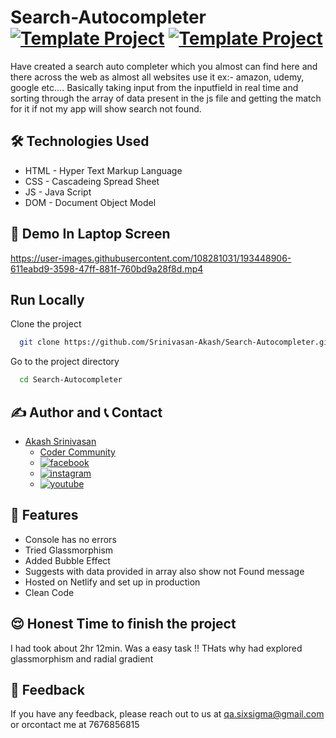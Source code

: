 # Search-Autocompleter [![Template Project](https://img.shields.io/badge/Web-App-red)](http://www.gnu.org/licenses/agpl-3.0) [![Template Project](https://img.shields.io/badge/Technologies%20-HTML%2FCSS%2FJS-brightgreen)](http://www.gnu.org/licenses/agpl-3.0)

Have created a search auto completer which you almost can find here and there across the web as almost all websites use it ex:- amazon, udemy, google etc.... Basically taking input from the inputfield in real time and sorting through the array of data present in the js file and getting the match for it if not my app will show search not found.

## 🛠 Technologies Used
  - HTML - Hyper Text Markup Language
  - CSS - Cascadeing Spread Sheet
  - JS - Java Script
  - DOM - Document Object Model

## 🚩 Demo In Laptop Screen


https://user-images.githubusercontent.com/108281031/193448906-611eabd9-3598-47ff-881f-760bd9a28f8d.mp4





## Run Locally

Clone the project

```bash
  git clone https://github.com/Srinivasan-Akash/Search-Autocompleter.git
```

Go to the project directory

```bash
  cd Search-Autocompleter
```
## ✍️ Author and 📞 Contact
- [Akash Srinivasan](https://www.github.com/octokatherine)
    - [Coder Community](https://web.codercommunity.io/user/62d568cb998d86c8883a2766?tab=posts)
    - [![facebook](https://img.shields.io/badge/Facebook-0A66C2?style=for-the-badge&logo=facebook&logoColor=white)](https://www.facebook.com/profile.php?id=100083429257499)
    - [![instagram](https://img.shields.io/badge/Instagram-0A66C2?style=for-the-badge&logo=instagram&logoColor=white)](https://www.instagram.com/akash_prashanthi/)
    - [![youtube](https://img.shields.io/badge/YouTube-ff0000?style=for-the-badge&logo=youtube&logoColor=white)](https://www.youtube.com/channel/UCAv1QdzDgV6MjA60CRtfkIg)

## 📝 Features

- Console has no errors
- Tried Glassmorphism
- Added Bubble Effect
- Suggests with data provided in array also show not Found message
- Hosted on Netlify and set up in production
- Clean Code

## 😌 Honest Time to finish the project
I had took about 2hr 12min. Was a easy task !! THats why had explored glassmorphism and radial gradient

## 👀 Feedback
If you have any feedback, please reach out to us at qa.sixsigma@gmail.com or orcontact me at 7676856815
